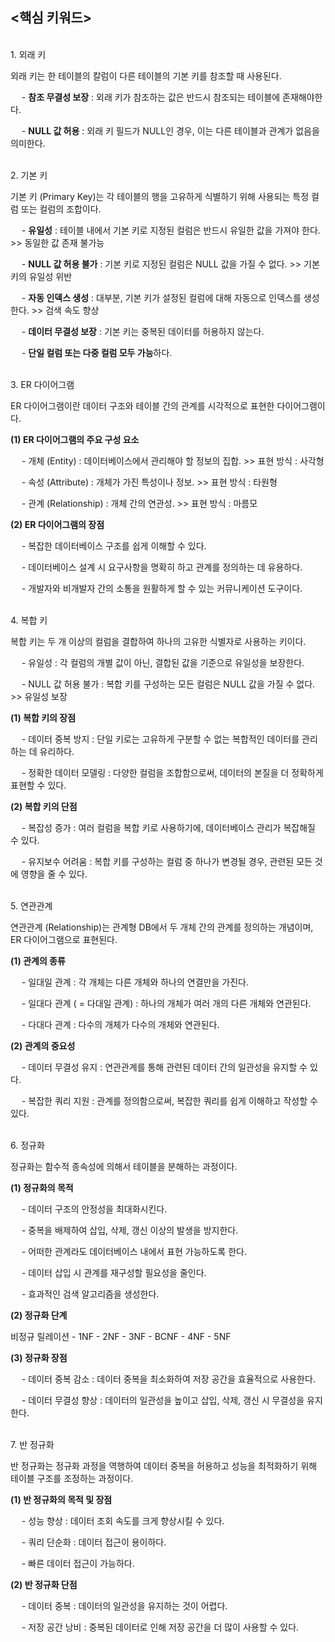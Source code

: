 ## <핵심 키워드>
<br>
1. 외래 키
<p>외래 키는 한 테이블의 칼럼이 다른 테이블의 기본 키를 참조할 때 사용된다.

&emsp; - **참조 무결성 보장** : 외래 키가 참조하는 값은 반드시 참조되는 테이블에 존재해야한다.

&emsp; - **NULL 값 허용** : 외래 키 필드가 NULL인 경우, 이는 다른 테이블과 관계가 없음을 의미한다.</p>

<br>
2. 기본 키
<p>기본 키 (Primary Key)는 각 테이블의 행을 고유하게 식별하기 위해 사용되는 특정 컬럼 또는 컬럼의 조합이다.

&emsp; - **유일성** : 테이블 내에서 기본 키로 지정된 컬럼은 반드시 유일한 값을 가져야 한다. >> 동일한 값 존재 불가능

&emsp; - **NULL 값 허용 불가** : 기본 키로 지정된 컬럼은 NULL 값을 가질 수 없다. >> 기본 키의 유일성 위반

&emsp; - **자동 인덱스 생성** : 대부분, 기본 키가 설정된 컬럼에 대해 자동으로 인덱스를 생성한다. >> 검색 속도 향상

&emsp; - **데이터 무결성 보장** : 기본 키는 중복된 데이터를 허용하지 않는다.

&emsp; - **단일 컬럼 또는 다중 컬럼 모두 가능**하다.</p>

<br>
3. ER 다이어그램
<p>ER 다이어그램이란 데이터 구조와 테이블 간의 관계를 시각적으로 표현한 다이어그램이다.

**(1) ER 다이어그램의 주요 구성 요소**

&emsp; - 개체 (Entity) : 데이터베이스에서 관리해야 할 정보의 집합. >> 표현 방식 : 사각형

&emsp; - 속성 (Attribute) : 개체가 가진 특성이나 정보. >> 표현 방식 : 타원형

&emsp; - 관계 (Relationship) : 개체 간의 연관성. >> 표현 방식 : 마름모

**(2) ER 다이어그램의 장점**

&emsp; - 복잡한 데이터베이스 구조를 쉽게 이해할 수 있다.

&emsp; - 데이터베이스 설계 시 요구사항을 명확히 하고 관계를 정의하는 데 유용하다.

&emsp; - 개발자와 비개발자 간의 소통을 원활하게 할 수 있는 커뮤니케이션 도구이다.</p>

<br>
4. 복합 키
<p>복합 키는 두 개 이상의 컬럼을 결합하여 하나의 고유한 식별자로 사용하는 키이다.

&emsp; - 유일성 : 각 컬럼의 개별 값이 아닌, 결합된 값을 기준으로 유일성을 보장한다.

&emsp; - NULL 값 허용 불가 : 복합 키를 구성하는 모든 컬럼은 NULL 값을 가질 수 없다. >> 유일성 보장

**(1) 복합 키의 장점**

&emsp; - 데이터 중복 방지 : 단일 키로는 고유하게 구분할 수 없는 복합적인 데이터를 관리하는 데 유리하다.

&emsp; - 정확한 데이터 모델링 : 다양한 컬럼을 조합함으로써, 데이터의 본질을 더 정확하게 표현할 수 있다.

**(2) 복합 키의 단점**

&emsp; - 복잡성 증가 : 여러 컬럼을 복합 키로 사용하기에, 데이터베이스 관리가 복잡해질 수 있다.

&emsp; - 유지보수 어려움 : 복합 키를 구성하는 컬럼 중 하나가 변경될 경우, 관련된 모든 것에 영향을 줄 수 있다.</p>

<br>
5. 연관관계
<p>연관관계 (Relationship)는 관계형 DB에서 두 개체 간의 관계를 정의하는 개념이며, ER 다이어그램으로 표현된다.

**(1) 관계의 종류**

&emsp; - 일대일 관계 : 각 개체는 다른 개체와 하나의 연결만을 가진다.

&emsp; - 일대다 관계 ( = 다대일 관계) : 하나의 개체가 여러 개의 다른 개체와 연관된다.

&emsp; - 다대다 관계 : 다수의 개체가 다수의 개체와 연관된다.

**(2) 관계의 중요성**

&emsp; - 데이터 무결성 유지 : 연관관계를 통해 관련된 데이터 간의 일관성을 유지할 수 있다.

&emsp; - 복잡한 쿼리 지원 : 관계를 정의함으로써, 복잡한 쿼리를 쉽게 이해하고 작성할 수 있다.</p>

<br>
6. 정규화
<p>정규화는 함수적 종속성에 의해서 테이블을 분해하는 과정이다.

**(1) 정규화의 목적**

&emsp; - 데이터 구조의 안정성을 최대화시킨다.

&emsp; - 중복을 배제하여 삽입, 삭제, 갱신 이상의 발생을 방지한다.

&emsp; - 어떠한 관계라도 데이터베이스 내에서 표현 가능하도록 한다.

&emsp; - 데이터 삽입 시 관계를 재구성할 필요성을 줄인다.

&emsp; - 효과적인 검색 알고리즘을 생성한다.

**(2) 정규화 단계**

비정규 릴레이션 - 1NF - 2NF - 3NF - BCNF - 4NF - 5NF

**(3) 정규화 장점**

&emsp; - 데이터 중복 감소 : 데이터 중복을 최소화하여 저장 공간을 효율적으로 사용한다.

&emsp; - 데이터 무결성 향상 : 데이터의 일관성을 높이고 삽입, 삭제, 갱신 시 무결성을 유지한다.</p>

<br>
7. 반 정규화
<p>반 정규화는 정규화 과정을 역행하여 데이터 중복을 허용하고 성능을 최적화하기 위해 테이블 구조를 조정하는 과정이다.

**(1) 반 정규화의 목적 및 장점**

&emsp; - 성능 향상 : 데이터 조회 속도를 크게 향상시킬 수 있다.

&emsp; - 쿼리 단순화 : 데이터 접근이 용이하다.

&emsp; - 빠른 데이터 접근이 가능하다.

**(2) 반 정규화 단점**

&emsp; - 데이터 중복 : 데이터의 일관성을 유지하는 것이 어렵다.

&emsp; - 저장 공간 낭비 : 중복된 데이터로 인해 저장 공간을 더 많이 사용할 수 있다.</p>